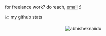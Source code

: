 for freelance work? do reach, [email](mailto:muthusamysubburayalu@gmail.com) :)

<!-- 📊 **this week i spent my time on:**  -->
<!--START_SECTION:waka-->

<!-- ```txt
Python   17 hrs 23 mins  ███████████████████████░░   92.44 %
SCSS         1 hr 11 mins    █▓░░░░░░░░░░░░░░░░░░░░░░░   06.37 %
JSON         10 mins         ▒░░░░░░░░░░░░░░░░░░░░░░░░   00.92 %
HTML         1 min           ░░░░░░░░░░░░░░░░░░░░░░░░░   00.13 %
CSS          1 min           ░░░░░░░░░░░░░░░░░░░░░░░░░   00.12 %
```
-->

<!--END_SECTION:waka-->

<!-- 🚧 **my todoist stats:**  -->
<!-- TODO-IST:START -->
<!-- 🏆  8,004 Karma Points           
🌸  Completed 0 tasks today           
✅  Completed 673 tasks so far           
⏳  Longest streak is 10 days  -->
<!-- TODO-IST:END -->


📈 my github stats

<p align="center"> <img src="https://github-readme-stats.vercel.app/api?username=subburayalu2911&repo=github-readme-stats&theme=buefy" alt="abhisheknaiidu" />



